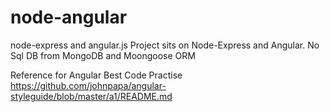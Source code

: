 node-angular
============

node-express and angular.js
Project sits on Node-Express and Angular.
No Sql DB from MongoDB and Moongoose ORM


Reference for Angular Best Code Practise
https://github.com/johnpapa/angular-styleguide/blob/master/a1/README.md
